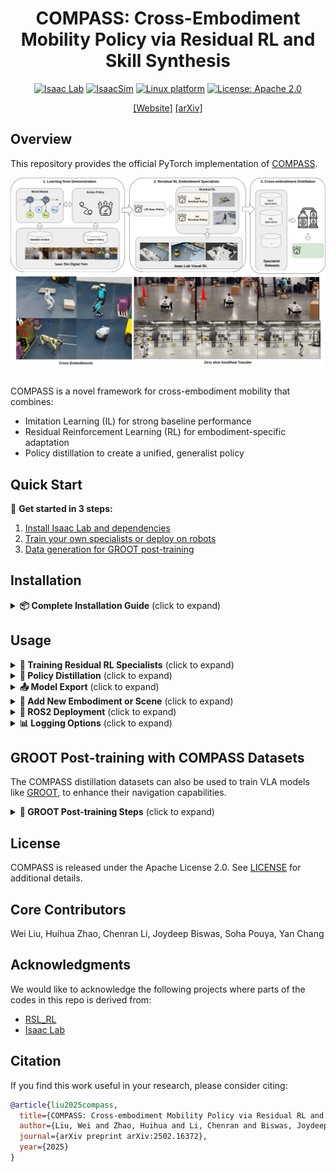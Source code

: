 <h1 align="center"> COMPASS: Cross-Embodiment Mobility Policy via Residual RL and Skill Synthesis </h1>

<div align="center">

[![Isaac Lab](https://img.shields.io/badge/IsaacLab-2.1.0-b.svg)](https://isaac-sim.github.io/IsaacLab/v2.1.0/index.html)
[![IsaacSim](https://img.shields.io/badge/IsaacSim-4.5.0-b.svg)](https://docs.isaacsim.omniverse.nvidia.com/4.5.0/index.html)
[![Linux platform](https://img.shields.io/badge/Platform-linux--64-orange.svg)](https://ubuntu.com/blog/tag/22-04-lts)
[![License: Apache 2.0](https://img.shields.io/badge/License-Apache%202.0-blue.svg)](https://opensource.org/licenses/Apache-2.0)


[[Website]](https://nvlabs.github.io/COMPASS/)
[[arXiv]](https://arxiv.org/abs/2502.16372)
</div>

## Overview

This repository provides the official PyTorch implementation of [COMPASS](https://nvlabs.github.io/COMPASS/).

<p align="center">
    <img src="images/compass.jpg" alt="COMPASS" width="900" >
</p>


COMPASS is a novel framework for cross-embodiment mobility that combines:
- Imitation Learning (IL) for strong baseline performance
- Residual Reinforcement Learning (RL) for embodiment-specific adaptation
- Policy distillation to create a unified, generalist policy

## Quick Start

🚀 **Get started in 3 steps:**
1. [Install Isaac Lab and dependencies](#installation)
2. [Train your own specialists or deploy on robots](#usage)
3. [Data generation for GROOT post-training](#groot-post-training-with-compass-distillation-datasets)

## Installation

<details>
<summary><strong>📦 Complete Installation Guide</strong> (click to expand)</summary>

### 1. Isaac Lab Installation
* Install Isaac Lab and the residual RL mobility extension by following this [instruction](compass/rl_env/README.md).

### 2. Environment Setup
* Create and activate a virtual environment:
  ```bash
  python3 -m venv venv
  source venv/bin/activate
  ```

### 3. Dependencies
* Install the required packages:
  ```bash
  ${ISAACLAB_PATH}/isaaclab.sh -p -m pip install -r requirements.txt
  ```

### 4. X-Mobility Installation
* Install the [X-Mobility](https://github.com/NVlabs/X-MOBILITY) package:
  ```bash
  ${ISAACLAB_PATH}/isaaclab.sh -p -m pip install x_mobility/x_mobility-0.1.0-py3-none-any.whl
  ```
* Download the pre-trained X-Mobility checkpoint from: https://huggingface.co/nvidia/X-Mobility/blob/main/x_mobility-nav2-semantic_action_path.ckpt

### 5. Residual RL environment USDs
* Download the residual RL environment USDs from: https://huggingface.co/nvidia/COMPASS/blob/main/compass_usds.zip
* Unzip and place the downloaded USDs in the `compass/rl_env/exts/mobility_es/mobility_es/usd` directory

</details>


## Usage

<details>
<summary><strong>🤖 Training Residual RL Specialists</strong> (click to expand)</summary>

### Residual RL Specialists

* Train with the default configurations in `configs/train_config.gin`:
  ```bash
  ${ISAACLAB_PATH}/isaaclab.sh -p run.py \
      -c configs/train_config.gin \
      -o <output_dir> \
      -b <path/to/x_mobility_ckpt> \
      --enable_camera
  ```

* Evaluate trained model:
  ```bash
  ${ISAACLAB_PATH}/isaaclab.sh -p run.py \
      -c configs/eval_config.gin \
      -o <output_dir> \
      -b <path/to/x_mobility_ckpt> \
      -p <path/to/residual_policy_ckpt> \
      --enable_camera \
      --video \
      --video_interval <video_interval>
  ```

> **NOTE**: The GPU memory usage is proportional to the number of environments in residual RL training. For example, 32 environments will use around 30GB memory, so reduce the number of environments if you have limited GPU memory.

</details>

<details>
<summary><strong>🧠 Policy Distillation</strong> (click to expand)</summary>

### Policy Distillation

* Collect specialist data:
  * Update specialists policy checkpoint paths in [dataset_config_template](configs/distillation_dataset_config_template.yaml)
  * Run data collection:
    ```bash
    ${ISAACLAB_PATH}/isaaclab.sh -p record.py \
        -c configs/distillation_dataset_config_template.yaml \
        -o <output_dir> \
        -b <path/to/x_mobility_ckpt> \
        --dataset-name <dataset_name>
    ```

* Train generalist policy:
  ```bash
  python3 distillation_train.py \
      --config-files configs/distillation_config.gin \
      --dataset-path <path/to/specialists_dataset> \
      --output-dir <output_dir>
  ```

* Evaluate generalist policy:
  ```bash
  ${ISAACLAB_PATH}/isaaclab.sh -p run.py \
      -c configs/eval_config.gin \
      -o <output_dir> \
      -b <path/to/x_mobility_ckpt> \
      -d <path/to/generalist_policy_ckpt> \
      --enable_camera \
      --video \
      --video_interval <video_interval>
  ```

</details>

<details>
<summary><strong>📤 Model Export</strong> (click to expand)</summary>

### Model Export

* Export RL specialist policy to ONNX or JIT formats:
  ```bash
  python3 onnx_conversion.py \
      -b <path/to/x_mobility_ckpt> \
      -r <path/to/residual_policy_ckpt> \
      -o <path/to/output_onnx_file> \
      -j <path/to/output_jit_file>
  ```

* Export generalist policy to ONNX or JIT formats:
  ```bash
  python3 onnx_conversion.py \
      -b <path/to/x_mobility_ckpt> \
      -g <path/to/generalist_policy_ckpt> \
      -e <embodiment_type> \
      -o <path/to/output_onnx_file> \
      -j <path/to/output_jit_file>
  ```

* Convert the ONNX to TensorRT:
  ```bash
  python3 trt_conversion.py -o <path/to/onnx_file> -t <path/to/trt_engine_file>
  ```

</details>

<details>
<summary><strong>🔧 Add New Embodiment or Scene</strong> (click to expand)</summary>

### Add New Embodiment or Scene

* Follow this [instruction](compass/rl_env/README.md) to add a new embodiment or scene to the Isaac Lab RL environment.
* Register the new embodiment or scene to the `EmbodimentEnvCfgMap` and `EnvSceneAssetCfgMap` in [run.py](run.py), then update the configs or use command line arguments to select the new embodiment or scene.

</details>

<details>
<summary><strong>🚀 ROS2 Deployment</strong> (click to expand)</summary>

### ROS2 Deployment

To deploy COMPASS in Isaac Sim or on real robots using ROS2, please follow the detailed instructions in [ros2_deployment/README.md](ros2_deployment/README.md). This guide covers containerized workflows, and Isaac Sim integration.

</details>


<details>
<summary><strong>📊 Logging Options</strong> (click to expand)</summary>

### Logging

The training and evaluation scripts use TensorBoard for logging by default. Weights & Biases (W&B) logging is also supported for more advanced experiment tracking features.

**To use TensorBoard (default):**
- Logs will be saved to `<output_dir>/tensorboard/`
- View logs with: `tensorboard --logdir=<output_dir>/tensorboard/`

**To use Weights & Biases:**
1. Install and set up W&B: `pip install wandb` and follow the [setup instructions](https://docs.wandb.ai/quickstart)
2. Log in to your W&B account: `wandb login`
3. Add the `--logger wandb` flag to your command:
   ```bash
   ${ISAACLAB_PATH}/isaaclab.sh -p run.py \
       -c configs/train_config.gin \
       -o <output_dir\
       -b <path/to/x_mobility_ckpt> \
       --enable_camera \
       --logger wandb \
       --wandb-run-name "experiment_name" \
       --wandb-project-name "project_name" \
       --wandb-entity-name "your_username_or_team"
   ```

</details>


## GROOT Post-training with COMPASS Datasets

The COMPASS distillation datasets can also be used to train VLA models like [GROOT](https://github.com/NVIDIA/Isaac-GR00T), to enhance their navigation capabilities.

<details>
<summary><strong>🤖 GROOT Post-training Steps</strong> (click to expand)</summary>

**Step 1: Convert the dataset to Lerobot format**

Use the following command to convert the distillation dataset from HDF5 to the GROOT Lerobot episodic format:
  ```bash
  python scripts/hdf5_to_lerobot_episodic.py --hdf5-dir <path/to/hdf5/directory> --output-path <path/to/lerobot/format>
  ```

**Step 2: Post-train the GROOT model**

Once the dataset is converted, follow the post-training [instructions](https://github.com/NVIDIA/Isaac-GR00T/tree/main/getting_started) provided in the GROOT repo. A ready-to-use navigation data configuration for post-training is available in this [branch](https://github.com/NVIDIA/Isaac-GR00T/compare/main...liuw/nav_fine_tune).

</details>



## License
COMPASS is released under the Apache License 2.0. See [LICENSE](LICENSE) for additional details.

## Core Contributors
Wei Liu, Huihua Zhao, Chenran Li, Joydeep Biswas, Soha Pouya, Yan Chang


## Acknowledgments
We would like to acknowledge the following projects where parts of the codes in this repo is derived from:
- [RSL_RL](https://github.com/leggedrobotics/rsl_rl/tree/main)
- [Isaac Lab](https://github.com/isaac-sim/IsaacLab)

## Citation
If you find this work useful in your research, please consider citing:
```bibtex
@article{liu2025compass,
  title={COMPASS: Cross-embodiment Mobility Policy via Residual RL and Skill Synthesis},
  author={Liu, Wei and Zhao, Huihua and Li, Chenran and Biswas, Joydeep and Pouya, Soha and Chang, Yan},
  journal={arXiv preprint arXiv:2502.16372},
  year={2025}
}
